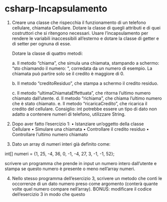 # csharp-Incapsulamento

1. Creare una classe che rispecchia il funzionamento di un telefono cellulare, chiamata Cellulare.
    Dotare la classe di quegli attributi e di quei costruttori che si ritengono necessari. Usare
    l’incapsulamento per rendere le variabili inaccessibili all’esterno e dotare la classe di getter e di
    setter per ognuna di esse.
   
    Dotare la classe di quattro metodi:
   
    a. Il metodo “chiama”, che simula una chiamata, stampando a schermo: “sto chiamando il
    numero: “, corredata da un numero di esempio. La chiamata può partire solo se il credito
    è maggiore di 0.
   
    b. Il metodo “creditoResiduo”, che stampa a schermo il credito residuo.
   
    c. Il metodo “ultimaChiamataEffettuata”, che ritorna l’ultimo numero chiamato dall’utente.
    d. Il metodo “richiama”, che chiama l’ultimo numero che è stato chiamato.
    e. Il metodo “ricaricaCredito”, che ricarica il credito del cellulare.
    Consiglio: int potrebbe essere un tipo di dato non adatto a contenere numeri di telefono,
    utilizzare String.
   
3. Dopo aver fatto l’esercizio 1:
  • Istanziare un’oggetto della classe Cellulare
  • Simulare una chiamata
  • Controllare il credito residuo
  • Controllare l’ultimo numero chiamato

4. Dato un array di numeri interi già definito come:
   
  int[] numeri = {1, 25, -4, 36, 0, -1, -4, 27, 3, -1, -1, 52};

  scrivere un programma che prende in input un numero intero dall’utente e stampa se questo numero è presente o meno nell’array numeri.
  
4. Nello stesso programma dell’esercizio 3, scrivere un metodo che conti le occorrenze di un dato
   numero preso come argomento (conterà quante volte quel numero compare nell’array).
   BONUS: modificare il codice dell’esercizio 3 in modo che questo
